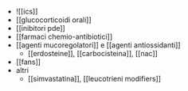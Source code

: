 - ![[ics]]
- [[glucocorticoidi orali]]
- [[inibitori pde]]
- [[farmaci chemio-antibiotici]]
- [[agenti mucoregolatori]] e [[agenti antiossidanti]]
	- [[erdosteine]], [[carbocisteina]], [[nac]]
- [[fans]]
- altri
	- [[simvastatina]], [[leucotrieni modifiers]]